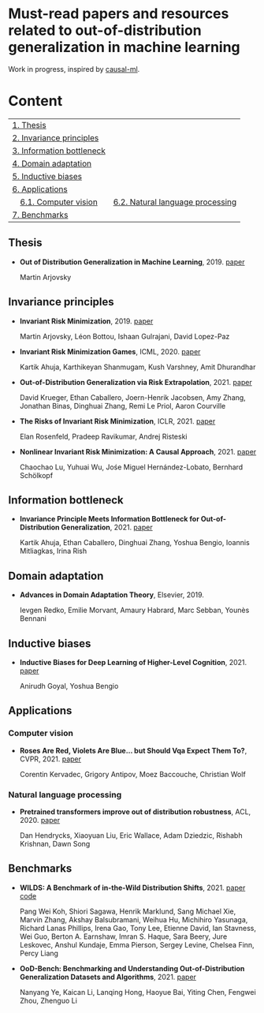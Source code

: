 # Must-read papers and resources related to out-of-distribution generalization in machine learning
Work in progress, inspired by [causal-ml](https://github.com/jvpoulos/causal-ml).
# Content
<table>
<tr><td colspan="2"><a href="#thesis">1. Thesis</a></td></tr> 
<tr><td colspan="2"><a href="#invariance-principles">2. Invariance principles </a></td></tr> 
<tr><td colspan="2"><a href="#information-bottleneck">3. Information bottleneck</a></td></tr> 
<tr><td colspan="2"><a href="#domain-adaptation">4. Domain adaptation</a></td></tr> 
<tr><td colspan="2"><a href="#inductive-biases">5. Inductive biases</a></td></tr> 
<tr><td colspan="2"><a href="#applications">6. Applications</a></td></tr> 
<tr>
    <td>&emsp;<a href="#computer-vision">6.1. Computer vision</a></td>
    <td>&emsp;<a href="#natural-language-processing">6.2. Natural language processing</a></td>
<tr><td colspan="2"><a href="#benchmarks">7. Benchmarks</a></td></tr>    
</tr> 
</tr> 
</table>

## Thesis
* **Out of Distribution Generalization in Machine Learning**, 2019. [paper](https://arxiv.org/abs/2103.02667)

   Martin Arjovsky

## Invariance principles

* **Invariant Risk Minimization**, 2019. [paper](https://arxiv.org/abs/1907.02893)
   
   Martin Arjovsky, Léon Bottou, Ishaan Gulrajani, David Lopez-Paz

* **Invariant Risk Minimization Games**, ICML, 2020. [paper](https://arxiv.org/abs/2002.04692)

   Kartik Ahuja, Karthikeyan Shanmugam, Kush Varshney, Amit Dhurandhar 

* **Out-of-Distribution Generalization via Risk Extrapolation**, 2021. [paper](https://arxiv.org/abs/2003.00688)

   David Krueger, Ethan Caballero, Joern-Henrik Jacobsen, Amy Zhang, Jonathan Binas, Dinghuai Zhang, Remi Le Priol, Aaron Courville
   
* **The Risks of Invariant Risk Minimization**, ICLR, 2021. [paper](https://arxiv.org/abs/2010.05761)
   
   Elan Rosenfeld, Pradeep Ravikumar, Andrej Risteski

* **Nonlinear Invariant Risk Minimization: A Causal Approach**, 2021. [paper](https://arxiv.org/abs/2102.12353)

   Chaochao Lu, Yuhuai Wu, Jośe Miguel Hernández-Lobato, Bernhard Schölkopf


## Information bottleneck
* **Invariance Principle Meets Information Bottleneck for Out-of-Distribution Generalization**, 2021. [paper](https://arxiv.org/abs/2106.06607)
   
   Kartik Ahuja, Ethan Caballero, Dinghuai Zhang, Yoshua Bengio, Ioannis Mitliagkas, Irina Rish

## Domain adaptation
* **Advances in Domain Adaptation Theory**, Elsevier, 2019.

  Ievgen Redko, Emilie Morvant, Amaury Habrard, Marc Sebban, Younès Bennani

## Inductive biases
* **Inductive Biases for Deep Learning of Higher-Level Cognition**, 2021. [paper](https://arxiv.org/abs/2011.15091)
   
   Anirudh Goyal, Yoshua Bengio


## Applications

### Computer vision

* **Roses Are Red, Violets Are Blue... but Should Vqa Expect Them To?**, CVPR, 2021. [paper](https://arxiv.org/abs/2006.05121)
  
   Corentin Kervadec, Grigory Antipov, Moez Baccouche, Christian Wolf

### Natural language processing
* **Pretrained transformers improve out of distribution robustness**, ACL, 2020. [paper](https://arxiv.org/abs/2004.06100)
  
   Dan Hendrycks, Xiaoyuan Liu, Eric Wallace, Adam Dziedzic, Rishabh Krishnan, Dawn Song
## Benchmarks
* **WILDS: A Benchmark of in-the-Wild Distribution Shifts**, 2021. [paper](https://arxiv.org/abs/2012.07421) [code](https://github.com/p-lambda/wilds)
  
   Pang Wei Koh, Shiori Sagawa, Henrik Marklund, Sang Michael Xie, Marvin Zhang, Akshay Balsubramani, Weihua Hu, Michihiro Yasunaga, Richard Lanas Phillips, 
   Irena Gao, Tony Lee, Etienne David, Ian Stavness, Wei Guo, Berton A. Earnshaw, Imran S. Haque, Sara Beery, Jure Leskovec, Anshul Kundaje, Emma Pierson, 
   Sergey Levine, Chelsea Finn, Percy Liang

* **OoD-Bench: Benchmarking and Understanding Out-of-Distribution Generalization Datasets and Algorithms**, 2021. [paper](https://arxiv.org/abs/2106.03721)
   
   Nanyang Ye, Kaican Li, Lanqing Hong, Haoyue Bai, Yiting Chen, Fengwei Zhou, Zhenguo Li
